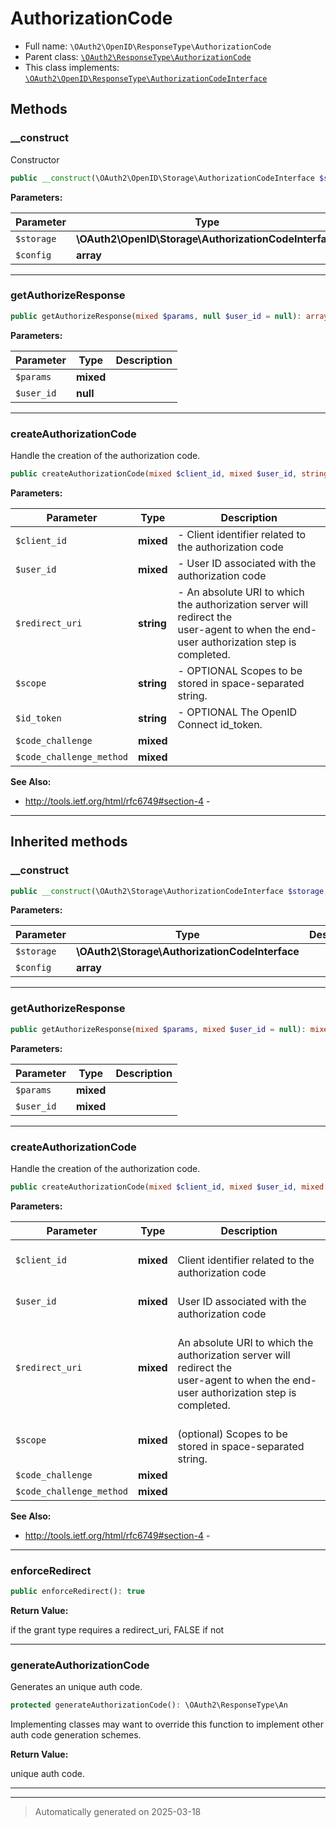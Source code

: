 
# AuthorizationCode





* Full name: `\OAuth2\OpenID\ResponseType\AuthorizationCode`
* Parent class: [`\OAuth2\ResponseType\AuthorizationCode`](../../ResponseType/AuthorizationCode.md)
* This class implements:
[`\OAuth2\OpenID\ResponseType\AuthorizationCodeInterface`](./AuthorizationCodeInterface.md)




## Methods


### __construct

Constructor

```php
public __construct(\OAuth2\OpenID\Storage\AuthorizationCodeInterface $storage, array $config = array()): mixed
```








**Parameters:**

| Parameter | Type | Description |
|-----------|------|-------------|
| `$storage` | **\OAuth2\OpenID\Storage\AuthorizationCodeInterface** |  |
| `$config` | **array** |  |





***

### getAuthorizeResponse



```php
public getAuthorizeResponse(mixed $params, null $user_id = null): array
```








**Parameters:**

| Parameter | Type | Description |
|-----------|------|-------------|
| `$params` | **mixed** |  |
| `$user_id` | **null** |  |





***

### createAuthorizationCode

Handle the creation of the authorization code.

```php
public createAuthorizationCode(mixed $client_id, mixed $user_id, string $redirect_uri, string $scope = null, string $id_token = null, mixed $code_challenge = null, mixed $code_challenge_method = null): string
```








**Parameters:**

| Parameter | Type | Description |
|-----------|------|-------------|
| `$client_id` | **mixed** | - Client identifier related to the authorization code |
| `$user_id` | **mixed** | - User ID associated with the authorization code |
| `$redirect_uri` | **string** | - An absolute URI to which the authorization server will redirect the<br />user-agent to when the end-user authorization step is completed. |
| `$scope` | **string** | - OPTIONAL Scopes to be stored in space-separated string. |
| `$id_token` | **string** | - OPTIONAL The OpenID Connect id_token. |
| `$code_challenge` | **mixed** |  |
| `$code_challenge_method` | **mixed** |  |





**See Also:**

* http://tools.ietf.org/html/rfc6749#section-4 - 

***


## Inherited methods


### __construct



```php
public __construct(\OAuth2\Storage\AuthorizationCodeInterface $storage, array $config = array()): mixed
```








**Parameters:**

| Parameter | Type | Description |
|-----------|------|-------------|
| `$storage` | **\OAuth2\Storage\AuthorizationCodeInterface** |  |
| `$config` | **array** |  |





***

### getAuthorizeResponse



```php
public getAuthorizeResponse(mixed $params, mixed $user_id = null): mixed
```








**Parameters:**

| Parameter | Type | Description |
|-----------|------|-------------|
| `$params` | **mixed** |  |
| `$user_id` | **mixed** |  |





***

### createAuthorizationCode

Handle the creation of the authorization code.

```php
public createAuthorizationCode(mixed $client_id, mixed $user_id, mixed $redirect_uri, mixed $scope = null, mixed $code_challenge = null, mixed $code_challenge_method = null): string
```








**Parameters:**

| Parameter | Type | Description |
|-----------|------|-------------|
| `$client_id` | **mixed** | <br />Client identifier related to the authorization code |
| `$user_id` | **mixed** | <br />User ID associated with the authorization code |
| `$redirect_uri` | **mixed** | <br />An absolute URI to which the authorization server will redirect the<br />user-agent to when the end-user authorization step is completed. |
| `$scope` | **mixed** | <br />(optional) Scopes to be stored in space-separated string. |
| `$code_challenge` | **mixed** |  |
| `$code_challenge_method` | **mixed** |  |





**See Also:**

* http://tools.ietf.org/html/rfc6749#section-4 - 

***

### enforceRedirect



```php
public enforceRedirect(): true
```









**Return Value:**

if the grant type requires a redirect_uri, FALSE if not




***

### generateAuthorizationCode

Generates an unique auth code.

```php
protected generateAuthorizationCode(): \OAuth2\ResponseType\An
```

Implementing classes may want to override this function to implement
other auth code generation schemes.







**Return Value:**

unique auth code.




***


***
> Automatically generated on 2025-03-18
